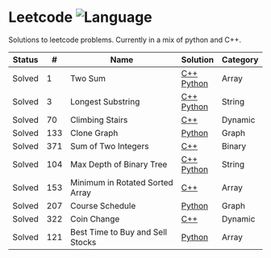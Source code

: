 # Leetcode ![Language](https://img.shields.io/badge/language-Python%20%2F%20C++%2011-orange.svg)

Solutions to leetcode problems.  Currently in a mix of python and C++.

| Status | #    | Name                | Solution                                                     | Category |
| ------ | ---- | ------------------- | ------------------------------------------------------------ | -------- |
| Solved | 1    | Two Sum             | [C++](./1-two-sum/solution.py)<br />[Python](./1-two-sum/solution.cpp) | Array    |
| Solved | 3    | Longest Substring   | [C++](./3-longest-substr-without-repeating/solution.cpp)<br />[Python](./3-longest-substr-without-repeating/solution.py) | String   |
| Solved | 70   | Climbing Stairs     | [C++](./70-climbing-stairs/solution.cpp)                      | Dynamic  |
| Solved | 133  | Clone Graph         | [Python](./133-clone-graph/solution.py)                     | Graph    |
| Solved | 371  | Sum of Two Integers | [C++](./371-sum-two-integers/solution.cpp)                    | Binary   |
| Solved | 104  | Max Depth of Binary Tree   | [C++](./104-max-depth-binary-tree/solution.cpp)<br />[Python](./104-max-depth-binary-tree/solution.py) | String   |
| Solved | 153  | Minimum in Rotated Sorted Array | [C++](./153-minimum-rotated-sorted-array/solution.cpp)                    | Array   |
| Solved | 207  | Course Schedule | [Python](./207-course-schedule/solution.py)                    | Graph   |
| Solved | 322  | Coin Change | [C++](./322-coin-change/solution.cpp)                    | Dynamic   |
| Solved | 121  | Best Time to Buy and Sell Stocks | [Python](./121-best-time-buy-sell-stock) | Array |
